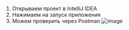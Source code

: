 1) Открываем проект в IntelliJ IDEA
2) Нажимаем на запуск приложения
3) Можем проверить через Postman
   ![image](https://github.com/user-attachments/assets/a9b09427-25a7-4170-b63c-8baeef1ed047)
